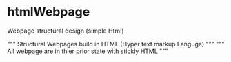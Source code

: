 # htmlWebpage
Webpage structural design (simple Html)

""" Structural Webpages build in HTML (Hyper text markup Languge) """
""" All webpage are in thier prior state with stickly HTML """
